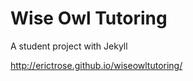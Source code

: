 Wise Owl Tutoring
==========
A student project with Jekyll

http://erictrose.github.io/wiseowltutoring/
